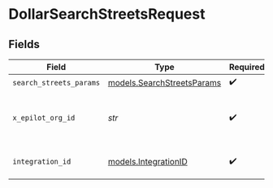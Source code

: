 # DollarSearchStreetsRequest


## Fields

| Field                                                          | Type                                                           | Required                                                       | Description                                                    | Example                                                        |
| -------------------------------------------------------------- | -------------------------------------------------------------- | -------------------------------------------------------------- | -------------------------------------------------------------- | -------------------------------------------------------------- |
| `search_streets_params`                                        | [models.SearchStreetsParams](../models/searchstreetsparams.md) | :heavy_check_mark:                                             | N/A                                                            |                                                                |
| `x_epilot_org_id`                                              | *str*                                                          | :heavy_check_mark:                                             | The target Organization Id represented by the caller           | 739224                                                         |
| `integration_id`                                               | [models.IntegrationID](../models/integrationid.md)             | :heavy_check_mark:                                             | The integration identifier                                     | getag                                                          |